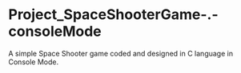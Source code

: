 # Project_SpaceShooterGame-.-consoleMode
 A simple Space Shooter game coded and designed in C language in Console Mode.
